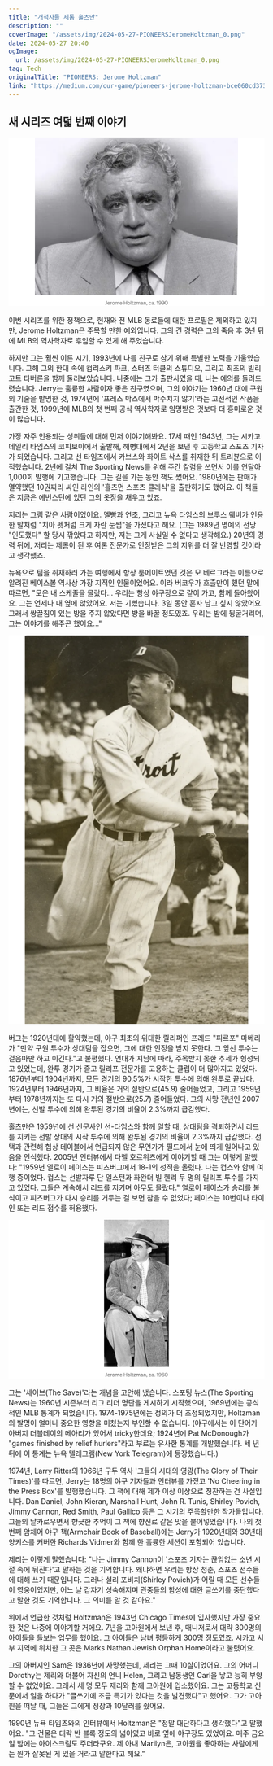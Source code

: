 ```yaml
---
title: "개척자들 제롬 홀츠만"
description: ""
coverImage: "/assets/img/2024-05-27-PIONEERSJeromeHoltzman_0.png"
date: 2024-05-27 20:40
ogImage: 
  url: /assets/img/2024-05-27-PIONEERSJeromeHoltzman_0.png
tag: Tech
originalTitle: "PIONEERS: Jerome Holtzman"
link: "https://medium.com/our-game/pioneers-jerome-holtzman-bce060cd3734"
---
```



## 새 시리즈 여덟 번째 이야기

![이미지](/assets/img/2024-05-27-PIONEERSJeromeHoltzman_0.png)

이번 시리즈를 위한 정책으로, 현재와 전 MLB 동료들에 대한 프로필은 제외하고 있지만, Jerome Holtzman은 주목할 만한 예외입니다. 그의 긴 경력은 그의 죽음 후 3년 뒤에 MLB의 역사학자로 후임할 수 있게 해 주었습니다.

하지만 그는 훨씬 이른 시기, 1993년에 나를 친구로 삼기 위해 특별한 노력을 기울였습니다. 그해 그의 환대 속에 컴리스키 파크, 스터즈 터클의 스튜디오, 그리고 최초의 빌리 고트 타버른을 함께 둘러보았습니다. 나중에는 그가 출판사였을 때, 나는 예의를 돌려드렸습니다. Jerry는 훌륭한 사람이자 좋은 친구였으며, 그의 이야기는 1960년 대에 구원의 기술을 발명한 것, 1974년에 '프레스 박스에서 박수치지 않기'라는 고전적인 작품을 출간한 것, 1999년에 MLB의 첫 번째 공식 역사학자로 임명받은 것보다 더 흥미로운 것이 많습니다.

<div class="content-ad"></div>

가장 자주 인용되는 성취들에 대해 먼저 이야기해봐요. 17세 때인 1943년, 그는 시카고 데일리 타임스의 코피보이에서 출발해, 해병대에서 2년을 보낸 후 고등학교 스포츠 기자가 되었습니다. 그리고 선 타임즈에서 카브스와 화이트 삭스를 취재한 뒤 트리뷴으로 이적했습니다. 2년에 걸쳐 The Sporting News를 위해 주간 칼럼을 쓰면서 이를 연달아 1,000회 발행에 기고했습니다. 그는 길을 가는 동안 책도 썼어요. 1980년에는 판매가 열약했던 10권짜리 싸인 라인의 '홀츠먼 스포츠 클래식'을 출판하기도 했어요. 이 책들은 지금은 에번스턴에 있던 그의 옷장을 채우고 있죠.

저리는 그림 같은 사람이었어요. 멜빵과 연초, 그리고 뉴욕 타임스의 브루스 웨버가 인용한 말처럼 "치아 펫처럼 크게 자란 눈썹"을 가졌다고 해요. (그는 1989년 명예의 전당 "인도했다" 할 당시 깎았다고 하지만, 저는 그게 사실일 수 없다고 생각해요.) 20년의 경력 뒤에, 저리는 제롬이 된 후 여론 전문가로 인정받은 그의 지위를 더 잘 반영할 것이라고 생각했죠.

뉴욕으로 팀을 취재하러 가는 여행에서 항상 룸메이트였던 것은 모 베르그라는 이름으로 알려진 베이스볼 역사상 가장 지적인 인물이었어요. 이라 버코우가 호츨만이 했던 말에 따르면, "모은 내 스케줄을 몰랐다... 우리는 항상 야구장으로 같이 가고, 함께 돌아왔어요. 그는 언제나 내 옆에 앉았어요. 저는 기뻤습니다. 3일 동안 혼자 남고 싶지 않았어요. 그래서 쌍끌침이 있는 방을 주지 않았다면 방을 바꿀 정도였죠. 우리는 밤에 뒹굴거리며, 그는 이야기를 해주곤 했어요..."

<div class="content-ad"></div>

![image](/assets/img/2024-05-27-PIONEERSJeromeHoltzman_2.png)

버그는 1920년대에 활약했는데, 야구 최초의 위대한 릴리퍼인 프레드 "피르포" 마베리가 "만약 구원 투수가 상대팀을 잡으면, 그에 대한 인정을 받지 못한다. 그 앞선 투수는 걸음마만 하고 이긴다."고 불평했다. 연대가 지남에 따라, 주목받지 못한 추세가 형성되고 있었는데, 완투 경기가 줄고 릴리프 전문가를 고용하는 클럽이 더 많아지고 있었다. 1876년부터 1904년까지, 모든 경기의 90.5%가 시작한 투수에 의해 완투로 끝났다. 1924년부터 1946년까지, 그 비율은 거의 절반으로(45.9) 줄어들었고, 그리고 1959년부터 1978년까지는 또 다시 거의 절반으로(25.7) 줄어들었다. 그의 사망 전년인 2007년에는, 선발 투수에 의해 완투된 경기의 비율이 2.3%까지 급감했다.

홀츠만은 1959년에 선 신문사인 선-타임스와 함께 일할 때, 상대팀을 격퇴하면서 리드를 지키는 선발 상대의 시작 투수에 의해 완투된 경기의 비율이 2.3%까지 급감했다.  선택과 관련해 협상 테이블에서 언급되지 않은 무언가가 필드에서 눈에 띄게 일어나고 있음을 인식했다. 2005년 인터뷰에서 다렐 호르위츠에게 이야기할 때 그는 이렇게 말했다: "1959년 엘로이 페이스는 피츠버그에서 18-1의 성적을 올렸다. 나는 컵스와 함께 여행 중이었다. 컵스는 선발자루 단 일스턴과 좌완더 빌 헨리 두 명의 릴리프 투수를 가지고 있었다. 그들은 계속해서 리드를 지키며 아무도 몰랐다." 얼로이 페이스가 승리를 불식이고 피츠버그가 다시 승리를 거두는 걸 보면 참을 수 없었다; 페이스는 10번이나 타이인 또는 리드 점수를 허용했다.

![image](/assets/img/2024-05-27-PIONEERSJeromeHoltzman_3.png)

<div class="content-ad"></div>

그는 '세이브(The Save)'라는 개념을 고안해 냈습니다. 스포팅 뉴스(The Sporting News)는 1960년 시즌부터 리그 리더 명단을 게시하기 시작했으며, 1969년에는 공식적인 MLB 통계가 되었습니다. 1974-1975년에는 정의가 더 조정되었지만, Holtzman의 발명이 얼마나 중요한 영향을 미쳤는지 부인할 수 없습니다. (야구에서는 이 단어가 아버지 더블데이의 메아리가 있어서 tricky한데요; 1924년에 Pat McDonough가 "games finished by relief hurlers"라고 부르는 유사한 통계를 개발했습니다. 세 년 뒤에 이 통계는 뉴욕 텔레그램(New York Telegram)에 등장했습니다.)

1974년, Larry Ritter의 1966년 구두 역사 '그들의 시대의 영광(The Glory of Their Times)'를 따르면, Jerry는 18명의 야구 기자들과 인터뷰를 가졌고 'No Cheering in the Press Box'를 발행했습니다. 그 책에 대해 제가 이상 이상으로 칭찬하는 건 사실입니다. Dan Daniel, John Kieran, Marshall Hunt, John R. Tunis, Shirley Povich, Jimmy Cannon, Red Smith, Paul Gallico 등은 그 시기의 주목할만한 작가들입니다. 그들의 날카로우면서 향긋한 추억이 그 책에 향신료 같은 맛을 불어넣었습니다. 나의 첫 번째 암체어 야구 책(Armchair Book of Baseball)에는 Jerry가 1920년대와 30년대 양키스를 커버한 Richards Vidmer와 함께 한 훌륭한 세션이 포함되어 있습니다.

제리는 이렇게 말했습니다: "나는 Jimmy Cannon이 '스포츠 기자는 끊임없는 소년 시절 속에 둬진다'고 말하는 것을 기억합니다. 왜냐하면 우리는 항상 청춘, 스포츠 선수들에 대해 쓰기 때문입니다. 그러나 셜리 포비치(Shirley Povich)가 어릴 때 모든 선수들이 영웅이었지만, 어느 날 갑자기 성숙해지며 관중들의 함성에 대한 글쓰기를 중단했다고 말한 것도 기억합니다. 그 의미를 알 것 같아요."

<div class="content-ad"></div>

위에서 언급한 것처럼 Holtzman은 1943년 Chicago Times에 입사했지만 가장 중요한 것은 나중에 이야기할 거에요. 7년을 고아원에서 보낸 후, 매니저로서 대략 300명의 아이들을 돌보는 업무를 했어요. 그 아이들은 남녀 평등하게 300명 정도였죠. 시카고 서부 지역에 위치한 그 곳은 Marks Nathan Jewish Orphan Home이라고 불렸어요.

그의 아버지인 Sam은 1936년에 사망했는데, 제리는 그때 10살이었어요. 그의 어머니 Dorothy는 제리와 더불어 자신의 언니 Helen, 그리고 남동생인 Carl을 낳고 능히 부양할 수 없었어요. 그래서 세 명 모두 제리와 함께 고아원에 입소했어요. 그는 고등학교 신문에서 일을 하다가 "글쓰기에 조금 특기가 있다는 것을 발견했다"고 했어요. 그가 고아원을 떠날 때, 그들은 그에게 정장과 10달러를 줬어요.

1990년 뉴욕 타임즈와의 인터뷰에서 Holtzman은 "정말 대단하다고 생각했다"고 말했어요. "그 건물은 대략 반 블록 정도의 넓이였고 바로 옆에 야구장도 있었어요. 매주 금요일 밤에는 아이스크림도 주더라구요. 제 아내 Marilyn은, 고아원을 좋아하는 사람에게는 뭔가 잘못된 게 있을 거라고 말한다고 해요."